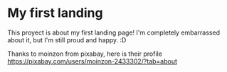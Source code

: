# My first landing
This proyect is about my first landing page! 
I'm completely embarrassed about it, but I'm still proud and happy. :D 

Thanks to moinzon from pixabay, here is their profile https://pixabay.com/users/moinzon-2433302/?tab=about


